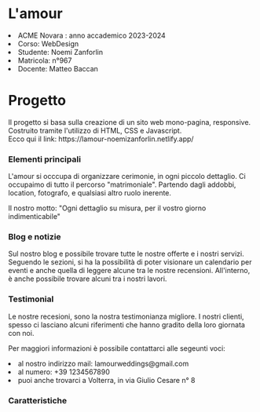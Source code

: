 <h1><b></b>L'amour</h1>
<li>ACME Novara : anno accademico 2023-2024</a></li>
<li>Corso: WebDesign</a></li>
<li>Studente: Noemi Zanforlin</a></li>
<li>Matricola: n°967</a></li>
<li>Docente: Matteo Baccan</a></li>
<h1><b></b>Progetto</h1>
</p>Il progetto si basa sulla creazione di un sito web mono-pagina, responsive. Costruito tramite l'utilizzo di HTML, CSS e Javascript.<br>
     Ecco qui il link: https://lamour-noemizanforlin.netlify.app/</p>
<h3><b></b>Elementi principali</h3>

</p>L'amour si occcupa di organizzare cerimonie, in ogni piccolo dettaglio. Ci occupaimo di tutto il percorso "matrimoniale". Partendo dagli addobbi, location, fotografo, e qualsiasi altro ruolo inerente.</p>
</p>Il nostro motto: "Ogni dettaglio su misura, per il vostro giorno indimenticabile"</p>

<h3><b></b>Blog e notizie</h3>
</p>Sul nostro blog e possibile trovare tutte le nostre offerte e i nostri servizi. Seguendo le sezioni, si ha la possibilità di poter visionare un calendario per eventi e anche quella di leggere alcune tra le nostre recensioni.  All'interno, è anche possibile trovare alcuni tra i nostri lavori.</p>

<h3><b></b>Testimonial</h3>
</p>Le nostre recesioni, sono la nostra testimonianza migliore. I nostri clienti, spesso ci lasciano alcuni riferimenti che hanno gradito della loro giornata con noi.</p>

</p>Per maggiori informazioni è possibile contattarci alle segeunti voci:</p>
     <li>al nostro indirizzo mail: lamourweddings@gmail.com</a></li>
     <li>al numero: +39 1234567890</a></li>
     <li>puoi anche trovarci a Volterra, in via Giulio Cesare n° 8</a></li>
<h3><b></b>Caratteristiche</h3>


